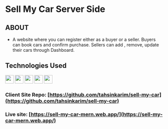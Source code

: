# Sell My Car Server Side

## ABOUT

- A website where you can register either as a buyer or a seller. Buyers can book cars and confirm purchase. Sellers can add , remove, update their cars through Dashboard.

## Technologies Used

<p>
<a>
  <img height="27" src="https://img.shields.io/badge/MongoDB-4EA94B?style=for-the-badge&logo=mongodb&logoColor=white"/>
</a>
<a>
  <img height="27" src="https://img.shields.io/badge/Express.js-000000?style=for-the-badge&logo=express&logoColor=white"/>
</a>
<a>
  <img height="27" src="https://img.shields.io/badge/Node.js-339933?style=for-the-badge&logo=nodedotjs&logoColor=white"/>
</a>
<a>
  <img height="27" src="https://img.shields.io/badge/Vercel-000000?style=for-the-badge&logo=vercel&logoColor=white"/>
</a>
<a>
  <img height="27" src="https://img.shields.io/badge/Stripe-626CD9?style=for-the-badge&logo=Stripe&logoColor=white"/>
</a>
</p>

### Client Site Repo: [https://github.com/tahsinkarim/sell-my-car](https://github.com/tahsinkarim/sell-my-car)

### Live site: [https://sell-my-car-mern.web.app/](https://sell-my-car-mern.web.app/)
